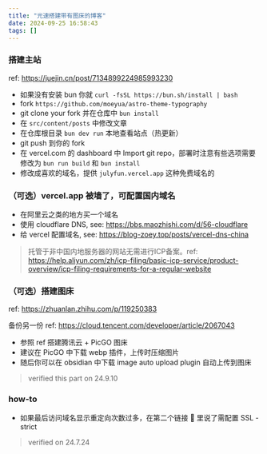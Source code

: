 ```yaml
---
title: "光速搭建带有图床的博客"
date: 2024-09-25 16:58:43
tags: []
---
```

### 搭建主站

ref: https://juejin.cn/post/7134899224985993230

- 如果没有安装 bun 你就 `curl -fsSL https://bun.sh/install | bash`
- fork `https://github.com/moeyua/astro-theme-typography`
- git clone your fork 并在仓库中 `bun install`
- 在 `src/content/posts` 中修改文章
- 在仓库根目录 `bun dev run` 本地查看站点（热更新）
- git push 到你的 fork
- 在 vercel.com 的 dashboard 中 Import git repo，部署时注意有些选项需要修改为 `bun run build` 和 `bun install`
- 修改成喜欢的域名，提供 `julyfun.vercel.app` 这种免费域名的

### （可选）vercel.app 被墙了，可配置国内域名

- 在阿里云之类的地方买一个域名
- 使用 cloudflare DNS, see: https://bbs.maozhishi.com/d/56-cloudflare
- 给 vercel 配置域名, see: https://blog-zoey.top/posts/vercel-dns-china

> 托管于非中国内地服务器的网站无需进行ICP备案。ref: https://help.aliyun.com/zh/icp-filing/basic-icp-service/product-overview/icp-filing-requirements-for-a-regular-website

### （可选）搭建图床

ref: https://zhuanlan.zhihu.com/p/119250383

备份另一份 ref: https://cloud.tencent.com/developer/article/2067043

- 参照 ref 搭建腾讯云 + PicGO 图床
- 建议在 PicGO 中下载 webp 插件，上传时压缩图片
- 随后你可以在 obsidian 中下载 image auto upload plugin 自动上传到图床

> verified this part on 24.9.10

### how-to

- 如果最后访问域名显示重定向次数过多，在第二个链接 🔗 里说了需配置 SSL - strict

> verified on 24.7.24


